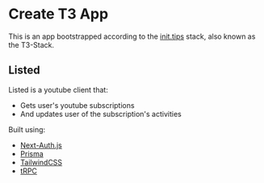 # Create T3 App

This is an app bootstrapped according to the [init.tips](https://init.tips) stack, also known as the T3-Stack.

## Listed

Listed is a youtube client that:

- Gets user's youtube subscriptions
- And updates user of the subscription's activities

Built using:

- [Next-Auth.js](https://next-auth.js.org)
- [Prisma](https://prisma.io)
- [TailwindCSS](https://tailwindcss.com)
- [tRPC](https://trpc.io)
